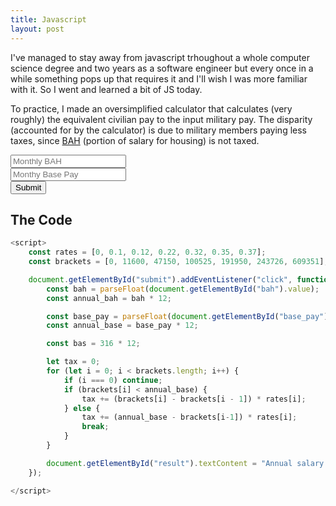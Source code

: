 ```yaml
---
title: Javascript
layout: post
---
```


I've managed to stay away from javascript trhoughout a whole computer science degree and two years as a software engineer but every once in a while something pops up that requires it and I'll wish I was more familiar with it. So I went and learned a bit of JS today.

To practice, I made an oversimplified calculator that calculates (very roughly) the equivalent civilian pay to the input military pay. The disparity (accounted for by the calculator) is due to military members paying less taxes, since [BAH](https://www.federalpay.org/military/navy) (portion of salary for housing) is not taxed.

<input type="number" id="bah" placeholder="Monthly BAH"/><br>
<input type="number" id="base_pay" placeholder="Monthy Base Pay"/><br>
<button id="submit">Submit</button>

<h3 id="result"></h3>

<script>
    const rates = [0, 0.1, 0.12, 0.22, 0.32, 0.35, 0.37];
    const brackets = [0, 11600, 47150, 100525, 191950, 243726, 609351];

    document.getElementById("submit").addEventListener("click", function() {
        
        const bah = parseFloat(document.getElementById("bah").value);
        const annual_bah = bah * 12;

        const base_pay = parseFloat(document.getElementById("base_pay").value);
        const annual_base = base_pay * 12;

        const bas = 316 * 12;

        let tax = 0;
        for (let i = 0; i < brackets.length; i++) {
            if (i === 0) continue;
            if (brackets[i] < annual_base) {
                tax += (brackets[i] - brackets[i - 1]) * rates[i];
            } else {
                tax += (annual_base - brackets[i-1]) * rates[i];
                break;
            }
        }

        document.getElementById("result").textContent = "Annual salary after taxes: " + (annual_base + bas + annual_bah - tax);
    });
</script>

## The Code
```javascript
<script>
    const rates = [0, 0.1, 0.12, 0.22, 0.32, 0.35, 0.37];
    const brackets = [0, 11600, 47150, 100525, 191950, 243726, 609351];

    document.getElementById("submit").addEventListener("click", function() {
        const bah = parseFloat(document.getElementById("bah").value);
        const annual_bah = bah * 12;

        const base_pay = parseFloat(document.getElementById("base_pay").value);
        const annual_base = base_pay * 12;

        const bas = 316 * 12;

        let tax = 0;
        for (let i = 0; i < brackets.length; i++) {
            if (i === 0) continue;
            if (brackets[i] < annual_base) {
                tax += (brackets[i] - brackets[i - 1]) * rates[i];
            } else {
                tax += (annual_base - brackets[i-1]) * rates[i];
                break;
            }
        }

        document.getElementById("result").textContent = "Annual salary after taxes: " + (annual_base + bas + annual_bah - tax);
    });

</script>
```